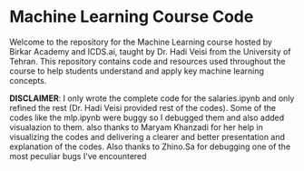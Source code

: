 # Machine Learning Course Code

Welcome to the repository for the Machine Learning course hosted by Birkar Academy and ICDS.ai, taught by Dr. Hadi Veisi from the University of Tehran. This repository contains code and resources used throughout the course to help students understand and apply key machine learning concepts.

**DISCLAIMER**: I only wrote the complete code for the salaries.ipynb and only refined the rest (Dr. Hadi Veisi provided rest of the codes). Some of the codes like the mlp.ipynb were buggy so I debugged them and also added visualazion to them. also thanks to Maryam Khanzadi for her help in visualizing the codes and delivering a clearer and better presentation and explanation of the codes. Also thanks to Zhino.Sa for debugging one of the most peculiar bugs I've encountered
